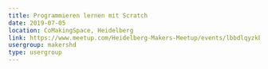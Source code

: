 ```yaml
---
title: Programmieren lernen mit Scratch
date: 2019-07-05
location: CoMakingSpace, Heidelberg
link: https://www.meetup.com/Heidelberg-Makers-Meetup/events/lbbdlqyzkbhb/
usergroup: makershd
type: usergroup
---
```

